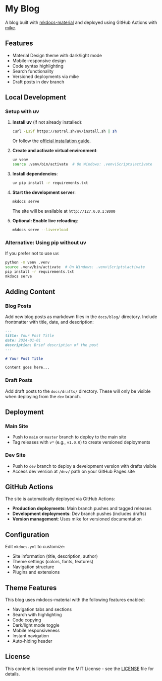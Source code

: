 # My Blog

A blog built with [mkdocs-material](https://squidfunk.github.io/mkdocs-material/) and deployed using GitHub Actions with [mike](https://github.com/jimporter/mike).

## Features

- Material Design theme with dark/light mode
- Mobile-responsive design
- Code syntax highlighting
- Search functionality
- Versioned deployments via mike
- Draft posts in dev branch

## Local Development

### Setup with uv

1. **Install uv** (if not already installed):
   ```bash
   curl -LsSf https://astral.sh/uv/install.sh | sh
   ```
   Or follow the [official installation guide](https://docs.astral.sh/uv/getting-started/installation/).

2. **Create and activate virtual environment**:
   ```bash
   uv venv
   source .venv/bin/activate  # On Windows: .venv\Scripts\activate
   ```

3. **Install dependencies**:
   ```bash
   uv pip install -r requirements.txt
   ```

4. **Start the development server**:
   ```bash
   mkdocs serve
   ```

   The site will be available at `http://127.0.0.1:8000`

5. **Optional: Enable live reloading**:
   ```bash
   mkdocs serve --livereload
   ```

### Alternative: Using pip without uv

If you prefer not to use uv:

```bash
python -m venv .venv
source .venv/bin/activate  # On Windows: .venv\Scripts\activate
pip install -r requirements.txt
mkdocs serve
```

## Adding Content

### Blog Posts
Add new blog posts as markdown files in the `docs/blog/` directory. Include frontmatter with title, date, and description:

```markdown
---
title: Your Post Title
date: 2024-01-01
description: Brief description of the post
---

# Your Post Title

Content goes here...
```

### Draft Posts
Add draft posts to the `docs/drafts/` directory. These will only be visible when deploying from the `dev` branch.

## Deployment

### Main Site
- Push to `main` or `master` branch to deploy to the main site
- Tag releases with `v*` (e.g., `v1.0.0`) to create versioned deployments

### Dev Site
- Push to `dev` branch to deploy a development version with drafts visible
- Access dev version at `/dev/` path on your GitHub Pages site

## GitHub Actions

The site is automatically deployed via GitHub Actions:

- **Production deployments**: Main branch pushes and tagged releases
- **Development deployments**: Dev branch pushes (includes drafts)
- **Version management**: Uses mike for versioned documentation

## Configuration

Edit `mkdocs.yml` to customize:
- Site information (title, description, author)
- Theme settings (colors, fonts, features)
- Navigation structure
- Plugins and extensions

## Theme Features

This blog uses mkdocs-material with the following features enabled:
- Navigation tabs and sections
- Search with highlighting
- Code copying
- Dark/light mode toggle
- Mobile responsiveness
- Instant navigation
- Auto-hiding header

## License

This content is licensed under the MIT License - see the [LICENSE](LICENSE) file for details.